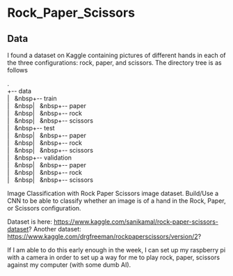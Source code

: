 # Rock_Paper_Scissors

## Data
I found a dataset on Kaggle containing pictures of different hands in each of the three configurations: rock, paper, and scissors. The directory tree is as follows 

.<br />
+-- data <br />
|&nbsp;&nbsp;&nbsp;&nbsp+-- train<br />
|&nbsp;&nbsp;&nbsp;&nbsp|&nbsp;&nbsp;&nbsp;&nbsp+-- paper<br />
|&nbsp;&nbsp;&nbsp;&nbsp|&nbsp;&nbsp;&nbsp;&nbsp+-- rock<br />
|&nbsp;&nbsp;&nbsp;&nbsp|&nbsp;&nbsp;&nbsp;&nbsp+-- scissors<br />
|&nbsp;&nbsp;&nbsp;&nbsp+-- test<br />
|&nbsp;&nbsp;&nbsp;&nbsp|&nbsp;&nbsp;&nbsp;&nbsp+-- paper<br />
|&nbsp;&nbsp;&nbsp;&nbsp|&nbsp;&nbsp;&nbsp;&nbsp+-- rock<br />
|&nbsp;&nbsp;&nbsp;&nbsp|&nbsp;&nbsp;&nbsp;&nbsp+-- scissors<br />
|&nbsp;&nbsp;&nbsp;&nbsp+-- validation<br />
|&nbsp;&nbsp;&nbsp;&nbsp|&nbsp;&nbsp;&nbsp;&nbsp+-- paper<br />
|&nbsp;&nbsp;&nbsp;&nbsp|&nbsp;&nbsp;&nbsp;&nbsp+-- rock<br />
|&nbsp;&nbsp;&nbsp;&nbsp|&nbsp;&nbsp;&nbsp;&nbsp+-- scissors<br />

Image Classification with Rock Paper Scissors image dataset. Build/Use a CNN to be able to classify whether an image is of a hand in the Rock, Paper, or Scissors configuration. 

Dataset is here: https://www.kaggle.com/sanikamal/rock-paper-scissors-dataset?
Another dataset: https://www.kaggle.com/drgfreeman/rockpaperscissors/version/2?

If I am able to do this early enough in the week, I can set up my raspberry pi with a camera in order to set up a way for me to play rock, paper, scissors against my computer (with some dumb AI).
